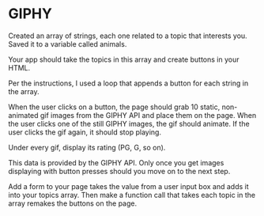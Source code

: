 # GIPHY
Created an array of strings, each one related to a topic that interests you. Saved it to a variable called animals. 

Your app should take the topics in this array and create buttons in your HTML.

Per the instructions, I used a loop that appends a button for each string in the array.

When the user clicks on a button, the page should grab 10 static, non-animated gif images from the GIPHY API and place them on the page.
When the user clicks one of the still GIPHY images, the gif should animate. If the user clicks the gif again, it should stop playing.

Under every gif, display its rating (PG, G, so on).

This data is provided by the GIPHY API.
Only once you get images displaying with button presses should you move on to the next step.

Add a form to your page takes the value from a user input box and adds it into your topics array. Then make a function call that takes each topic in the array remakes the buttons on the page.
